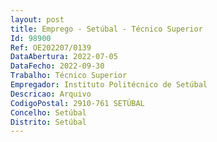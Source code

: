 ```yaml
--- 
layout: post
title: Emprego - Setúbal - Técnico Superior
Id: 98900
Ref: OE202207/0139
DataAbertura: 2022-07-05
DataFecho: 2022-09-30
Trabalho: Técnico Superior
Empregador: Instituto Politécnico de Setúbal
Descricao: Arquivo
CodigoPostal: 2910-761 SETÚBAL
Concelho: Setúbal
Distrito: Setúbal
--- 
```

